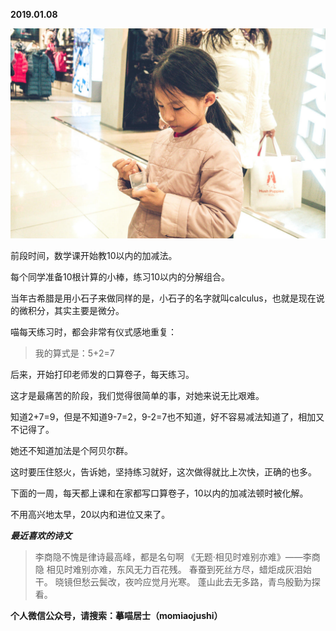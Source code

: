 
          
            
**2019.01.08**



![](img/51001-411654765c9fa8dd.jpg)




前段时间，数学课开始教10以内的加减法。

每个同学准备10根计算的小棒，练习10以内的分解组合。

当年古希腊是用小石子来做同样的是，小石子的名字就叫calculus，也就是现在说的微积分，其实主要是微分。

喵每天练习时，都会非常有仪式感地重复：
>我的算式是：5+2=7



后来，开始打印老师发的口算卷子，每天练习。

这才是最痛苦的阶段，我们觉得很简单的事，对她来说无比艰难。

知道2+7=9，但是不知道9-7=2，9-2=7也不知道，好不容易减法知道了，相加又不记得了。

她还不知道加法是个阿贝尔群。

这时要压住怒火，告诉她，坚持练习就好，这次做得就比上次快，正确的也多。

下面的一周，每天都上课和在家都写口算卷子，10以内的加减法顿时被化解。

不用高兴地太早，20以内和进位又来了。


***最近喜欢的诗文***
>李商隐不愧是律诗最高峰，都是名句啊
《无题·相见时难别亦难》——李商隐
相见时难别亦难，东风无力百花残。
春蚕到死丝方尽，蜡炬成灰泪始干。
晓镜但愁云鬓改，夜吟应觉月光寒。
蓬山此去无多路，青鸟殷勤为探看。




**个人微信公众号，请搜索：摹喵居士（momiaojushi）**

          
        